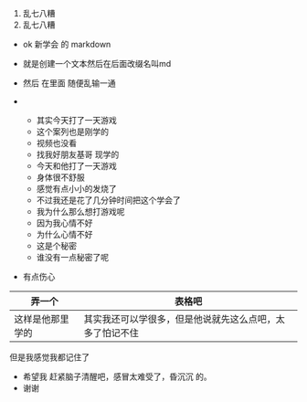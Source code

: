 1.  乱七八糟
2. 乱七八糟



- ok  新学会 的 markdown
- 就是创建一个文本然后在后面改缀名叫md
- 然后 在里面 随便乱输一通



- ​
  - 其实今天打了一天游戏
  - 这个案列也是刚学的
  - 视频也没看
  - 找我好朋友基哥 现学的
  - 今天和他打了一天游戏
  - 身体很不舒服
  - 感觉有点小小的发烧了
  - 不过我还是花了几分钟时间把这个学会了
  - 我为什么那么想打游戏呢
  - 因为我心情不好
  - 为什么心情不好
  - 这是个秘密
  - 谁没有一点秘密了呢
- 有点伤心





| 弄一个      | 表格吧                          |
| -------- | ---------------------------- |
| 这样是他那里学的 | 其实我还可以学很多，但是他说就先这么点吧，太多了怕记不住 |

但是我感觉我都记住了

-   希望我 赶紧脑子清醒吧，感冒太难受了，昏沉沉  的。
-  谢谢